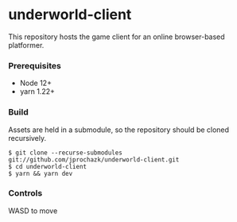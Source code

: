 # underworld-client

This repository hosts the game client for an online browser-based platformer.

### Prerequisites

* Node 12+
* yarn 1.22+

### Build

Assets are held in a submodule, so the repository should be cloned recursively.

```
$ git clone --recurse-submodules git://github.com/jprochazk/underworld-client.git
$ cd underworld-client
$ yarn && yarn dev
```

### Controls

WASD to move
